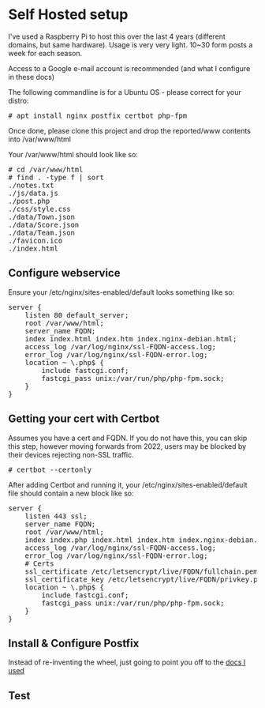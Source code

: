 # Self Hosted setup

I've used a Raspberry Pi to host this over the last 4 years (different domains, but same hardware). Usage is very very light. 10~30 form posts a week for each season.

Access to a Google e-mail account is recommended (and what I configure in these docs)

The following commandline is for a Ubuntu OS - please correct for your distro:
<pre>
# apt install nginx postfix certbot php-fpm
</pre>

Once done, please clone this project and drop the reported/www contents into /var/www/html

Your /var/www/html should look like so:

 <pre>
# cd /var/www/html
# find . -type f | sort
./notes.txt
./js/data.js
./post.php
./css/style.css
./data/Town.json
./data/Score.json
./data/Team.json
./favicon.ico
./index.html
</pre>

## Configure webservice

Ensure your /etc/nginx/sites-enabled/default looks something like so:

<pre>
server {
    listen 80 default_server;
    root /var/www/html;
    server_name FQDN;
    index index.html index.htm index.nginx-debian.html;
    access_log /var/log/nginx/ssl-FQDN-access.log;
    error_log /var/log/nginx/ssl-FQDN-error.log;
    location ~ \.php$ {
        include fastcgi.conf;
        fastcgi_pass unix:/var/run/php/php-fpm.sock;
    }
}
</pre>

## Getting your cert with Certbot

Assumes you have a cert and FQDN. If you do not have this, you can skip this step, however moving forwards from 2022, users may be blocked by their devices rejecting non-SSL traffic.

<pre>
# certbot --certonly
</pre>

After adding Certbot and running it, your /etc/nginx/sites-enabled/default file should contain a new block like so:

<pre>
server {
    listen 443 ssl;
    server_name FQDN;
    root /var/www/html;
    index index.php index.html index.htm index.nginx-debian.html;
    access_log /var/log/nginx/ssl-FQDN-access.log;
    error_log /var/log/nginx/ssl-FQDN-error.log;
    # Certs
    ssl_certificate /etc/letsencrypt/live/FQDN/fullchain.pem;
    ssl_certificate_key /etc/letsencrypt/live/FQDN/privkey.pem;
    location ~ \.php$ {
        include fastcgi.conf;
        fastcgi_pass unix:/var/run/php/php-fpm.sock;
    }
}
</pre>

## Install & Configure Postfix

Instead of re-inventing the wheel, just going to point you off to the [docs I used](https://linuxscriptshub.com/configure-smtp-with-gmail-using-postfix/)

## Test

